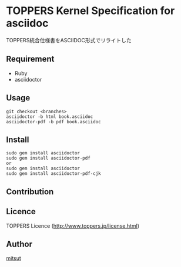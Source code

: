 TOPPERS Kernel Specification for asciidoc
====

TOPPERS統合仕様書をASCIIDOC形式でリライトした

## Requirement

* Ruby
* asciidoctor

## Usage

    git checkout <branches>
    asciidoctor -b html book.asciidoc
    asciidoctor-pdf -b pdf book.asciidoc

## Install

    sudo gem install asciidoctor
    sudo gem install asciidoctor-pdf
    or
    sudo gem install asciidoctor
    sudo gem install asciidoctor-pdf-cjk

## Contribution

## Licence

TOPPERS Licence (http://www.toppers.jp/license.html)

## Author

[mitsut](https://github.com/mitsut)
